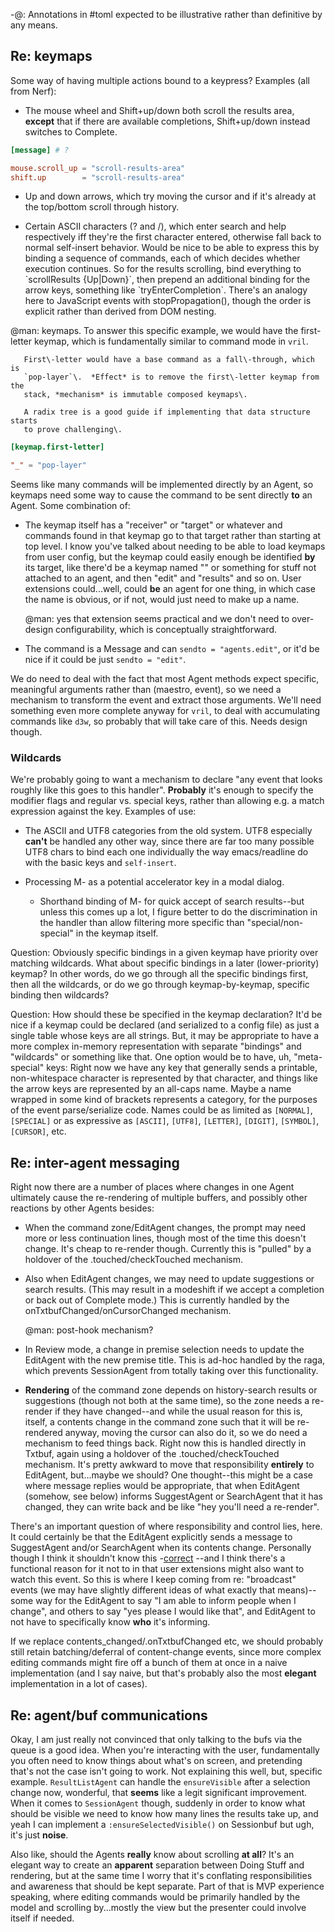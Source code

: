 \-@:  Annotations in \#toml expected to be illustrative rather than definitive
     by any means\.

## Re: keymaps

Some way of having multiple actions bound to a keypress? Examples \(all from
Nerf\):


-  The mouse wheel and Shift\+up/down both scroll the results area, **except**
    that if there are available completions, Shift\+up/down instead switches to
    Complete\.

```toml
[message] # ?

mouse.scroll_up = "scroll-results-area"
shift.up        = "scroll-results-area"
```


-  Up and down arrows, which try moving the cursor and if it's already at the
    top/bottom scroll through history\.


-  Certain ASCII characters \(? and /\), which enter search and help
    respectively iff they're the first character entered, otherwise fall back
    to normal self\-insert behavior\. Would be nice to be able to express this
    by binding a sequence of commands, each of which decides whether execution
    continues\. So for the results scrolling, bind everything to \`scrollResults
    \{Up|Down\}\`, then prepend an additional binding for the arrow keys,
    something like \`tryEnterCompletion\`\. There's an analogy here to JavaScript
    events with stopPropagation\(\), though the order is explicit rather than
    derived from DOM nesting\.

@man:
       keymaps\.  To answer this specific example, we would have the first\-
       letter keymap, which is fundamentally similar to command mode in `vril`\.

       First\-letter would have a base command as a fall\-through, which is
       `pop-layer`\.  *Effect* is to remove the first\-letter keymap from the
       stack, *mechanism* is immutable composed keymaps\.

       A radix tree is a good guide if implementing that data structure starts
       to prove challenging\.

```toml
[keymap.first-letter]

"_" = "pop-layer"
```


Seems like many commands will be implemented directly by an Agent, so keymaps
need some way to cause the command to be sent directly **to** an Agent\. Some
combination of:


-  The keymap itself has a "receiver" or "target" or whatever and commands
    found in that keymap go to that target rather than starting at top level\.
    I know you've talked about needing to be able to load keymaps from user
    config, but the keymap could easily enough be identified **by** its target,
    like there'd be a keymap named "<global>" or something for stuff not
    attached to an agent, and then "edit" and "results" and so on\. User
    extensions could\.\.\.well, could **be** an agent for one thing, in which case
    the name is obvious, or if not, would just need to make up a name\.

    @man: yes that extension seems practical and we don't need to over\-design
    configurability, which is conceptually straightforward\.


-  The command is a Message and can `sendto = "agents.edit"`, or it'd be
    nice if it could be just `sendto = "edit"`\.

We do need to deal with the fact that most Agent methods expect specific,
meaningful arguments rather than \(maestro, event\), so we need a mechanism to
transform the event and extract those arguments\. We'll need something even
more complete anyway for `vril`, to deal with accumulating commands like
`d3w`, so probably that will take care of this\. Needs design though\.


### Wildcards

We're probably going to want a mechanism to declare "any event that looks
roughly like this goes to this handler"\. **Probably** it's enough to specify the
modifier flags and regular vs\. special keys, rather than allowing e\.g\. a match
expression against the key\. Examples of use:


-  The ASCII and UTF8 categories from the old system\. UTF8 especially **can't**
    be handled any other way, since there are far too many possible UTF8 chars
    to bind each one individually the way emacs/readline do with the basic keys
    and `self-insert`\.

-  Processing M\-<whatever> as a potential accelerator key in a modal dialog\.
   -  Shorthand binding of M\-<digit> for quick accept of search results\-\-but
       unless this comes up a lot, I figure better to do the discrimination in
       the handler than allow filtering more specific than "special/non\-special"
       in the keymap itself\.

Question: Obviously specific bindings in a given keymap have priority over
matching wildcards\. What about specific bindings in a later \(lower\-priority\)
keymap? In other words, do we go through all the specific bindings first, then
all the wildcards, or do we go through keymap\-by\-keymap, specific binding then
wildcards?

Question: How should these be specified in the keymap declaration? It'd be
nice if a keymap could be declared \(and serialized to a config file\) as just a
single table whose keys are all strings\. But, it may be appropriate to have a
more complex in\-memory representation with separate "bindings" and "wildcards"
or something like that\. One option would be to have, uh, "meta\-special"
keys: Right now we have any key that generally sends a printable,
non\-whitespace character is represented by that character, and things like the
arrow keys are represented by an all\-caps name\. Maybe a name wrapped in some
kind of brackets represents a category, for the purposes of the event
parse/serialize code\. Names could be as limited as `[NORMAL]`, `[SPECIAL]` or
as expressive as `[ASCII]`, `[UTF8]`, `[LETTER]`, `[DIGIT]`, `[SYMBOL]`,
`[CURSOR]`, etc\.

## Re: inter\-agent messaging

Right now there are a number of places where changes in one Agent ultimately
cause the re\-rendering of multiple buffers, and possibly other reactions by
other Agents besides:


-  When the command zone/EditAgent changes, the prompt may need more or less
    continuation lines, though most of the time this doesn't change\. It's
    cheap to re\-render though\. Currently this is "pulled" by a holdover of
    the \.touched/checkTouched mechanism\.


-  Also when EditAgent changes, we may need to update suggestions or search
    results\. \(This may result in a modeshift if we accept a completion or back
    out of Complete mode\.\) This is currently handled by the
    onTxtbufChanged/onCursorChanged mechanism\.

    @man: post\-hook mechanism?


-  In Review mode, a change in premise selection needs to update the EditAgent
    with the new premise title\. This is ad\-hoc handled by the raga, which
    prevents SessionAgent from totally taking over this functionality\.


-  **Rendering** of the command zone depends on history\-search results or
    suggestions \(though not both at the same time\), so the zone needs a
    re\-render if they have changed\-\-and while the usual reason for this is,
    itself, a contents change in the command zone such that it will be
    re\-rendered anyway, moving the cursor can also do it, so we do need a
    mechanism to feed things back\. Right now this is handled directly in
    Txtbuf, again using a holdover of the \.touched/checkTouched mechanism\.
    It's pretty awkward to move that responsibility **entirely** to EditAgent,
    but\.\.\.maybe we should? One thought\-\-this might be a case where message
    replies would be appropriate, that when EditAgent \(somehow, see below\)
    informs SuggestAgent or SearchAgent that it has changed, they can write
    back and be like "hey you'll need a re\-render"\.

There's an important question of where responsibility and control lies, here\.
It could certainly be that the EditAgent explicitly sends a message to
SuggestAgent and/or SearchAgent when its contents change\. Personally though I
think it shouldn't know this \-[correct](correct) \-\-and I think there's a functional
reason for it not to in that user extensions might also want to watch this
event\. So this is where I keep coming from re: "broadcast" events \(we may
have slightly different ideas of what exactly that means\)\-\-some way for the
EditAgent to say "I am able to inform people when I change", and others to
say "yes please I would like that", and EditAgent to not have to specifically
know **who** it's informing\.

If we replace contents\_changed/<Raga>\.onTxtbufChanged etc, we should probably
still retain batching/deferral of content\-change events, since more complex
editing commands might fire off a bunch of them at once in a naive
implementation \(and I say naive, but that's probably also the most **elegant**
implementation in a lot of cases\)\.


## Re: agent/buf communications

Okay, I am just really not convinced that only talking to the bufs via the
queue is a good idea\. When you're interacting with the user, fundamentally
you often need to know things about what's on screen, and pretending that's
not the case isn't going to work\. Not explaining this well, but, specific
example\. `ResultListAgent` can handle the `ensureVisible` after a selection
change now, wonderful, that **seems** like a legit significant improvement\.
When it comes to `SessionAgent` though, suddenly in order to know what should
be visible we need to know how many lines the results take up, and yeah I can
implement a `:ensureSelectedVisible()` on Sessionbuf but ugh, it's
just **noise**\.

Also like, should the Agents **really** know about scrolling **at all**? It's an
elegant way to create an **apparent** separation between Doing Stuff and
rendering, but at the same time I worry that it's conflating responsibilities
and awareness that should be kept separate\. Part of that is MVP experience
speaking, where editing commands would be primarily handled by the model and
scrolling by\.\.\.mostly the view but the presenter could involve itself if
needed\.
